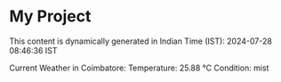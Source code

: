 # My Project

This content is dynamically generated in Indian Time (IST): 2024-07-28 08:46:36 IST


Current Weather in Coimbatore:
Temperature: 25.88 °C
Condition: mist
